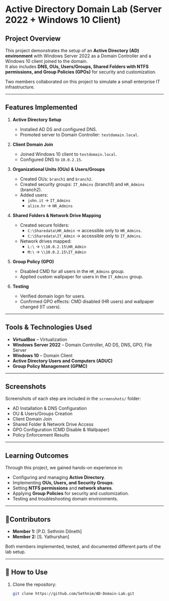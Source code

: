 # Active Directory Domain Lab (Server 2022 + Windows 10 Client)

## Project Overview
This project demonstrates the setup of an **Active Directory (AD) environment** with Windows Server 2022 as a Domain Controller and a Windows 10 client joined to the domain.  
It also includes **DNS, OUs, Users/Groups, Shared Folders with NTFS permissions, and Group Policies (GPOs)** for security and customization.

Two members collaborated on this project to simulate a small enterprise IT infrastructure.

---

## Features Implemented
1. **Active Directory Setup**
   - Installed AD DS and configured DNS.
   - Promoted server to Domain Controller: `testdomain.local`.

2. **Client Domain Join**
   - Joined Windows 10 client to `testdomain.local`.
   - Configured DNS to `10.0.2.15`.

3. **Organizational Units (OUs) & Users/Groups**
   - Created OUs: `branch1` and `branch2`.
   - Created security groups: `IT_Admins` (branch1) and `HR_Admins` (branch2).
   - Added users:  
     - `john.it` → `IT_Admins`  
     - `alice.hr` → `HR_Admins`

4. **Shared Folders & Network Drive Mapping**
   - Created secure folders:
     - `C:\Sharedata\HR_Admin` → accessible only to `HR_Admins`.
     - `C:\Sharedata\IT_Admin` → accessible only to `IT_Admins`.
   - Network drives mapped:
     - `L:\` → `\\10.0.2.15\HR_Admin`
     - `M:\` → `\\10.0.2.15\IT_Admin`

5. **Group Policy (GPO)**
   - Disabled CMD for all users in the `HR_Admins` group.
   - Applied custom wallpaper for users in the `IT_Admins` group.

6. **Testing**
   - Verified domain login for users.
   - Confirmed GPO effects: CMD disabled (HR users) and wallpaper changed (IT users).

---

## Tools & Technologies Used
- **VirtualBox** – Virtualization
- **Windows Server 2022** – Domain Controller, AD DS, DNS, GPO, File Server
- **Windows 10** – Domain Client
- **Active Directory Users and Computers (ADUC)**
- **Group Policy Management (GPMC)**

---

## Screenshots
Screenshots of each step are included in the `screenshots/` folder:

- AD Installation & DNS Configuration  
- OU & Users/Groups Creation  
- Client Domain Join  
- Shared Folder & Network Drive Access  
- GPO Configuration (CMD Disable & Wallpaper)  
- Policy Enforcement Results  

---

## Learning Outcomes
Through this project, we gained hands-on experience in:
- Configuring and managing **Active Directory**.
- Implementing **OUs, Users, and Security Groups**.
- Setting **NTFS permissions** and **network shares**.
- Applying **Group Policies** for security and customization.
- Testing and troubleshooting domain environments.

---

## 👥Contributors
- **Member 1:** [P.D. Sethnim Dilneth]  
- **Member 2:** [S. Yathurshan]  

Both members implemented, tested, and documented different parts of the lab setup.

---

## 📌 How to Use
1. Clone the repository:  
   ```bash
   git clone https://github.com/Sethnim/AD-Domain-Lab.git
